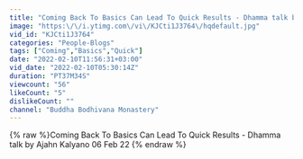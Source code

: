 ```yaml
---
title: "Coming Back To Basics Can Lead To Quick Results - Dhamma talk by Ajahn Kalyano 06 Feb 22"
image: "https:\/\/i.ytimg.com\/vi\/KJCti1J3764\/hqdefault.jpg"
vid_id: "KJCti1J3764"
categories: "People-Blogs"
tags: ["Coming","Basics","Quick"]
date: "2022-02-10T11:56:31+03:00"
vid_date: "2022-02-10T05:30:14Z"
duration: "PT37M34S"
viewcount: "56"
likeCount: "5"
dislikeCount: ""
channel: "Buddha Bodhivana Monastery"
---
```

{% raw %}Coming Back To Basics Can Lead To Quick Results - Dhamma talk by Ajahn Kalyano 06 Feb 22 {% endraw %}
